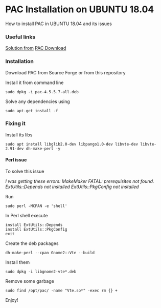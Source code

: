 # PAC Installation on UBUNTU 18.04

How to install PAC in UBUNTU 18.04 and its issues

### Useful links

[Solution from](https://sourceforge.net/p/pacmanager/bugs/293/)
[PAC Download](https://sourceforge.net/projects/pacmanager/)

### Installation 


Download PAC from Source Forge or from this repository 

Install it from command line

``` 
sudo dpkg -i pac-4.5.5.7-all.deb
```

Solve any dependencies using

```
sudo apt-get install -f
```

### Fixing it


Install its libs

```
sudo apt install libglib2.0-dev libpango1.0-dev libvte-dev libvte-2.91-dev dh-make-perl -y
```

#### Perl issue


To solve this issue 

*I was getting these errors:*
*MakeMaker FATAL: prerequisites not found.*
*ExtUtils::Depends not installed*
*ExtUtils::PkgConfig not installed*

Run 

```
sudo perl -MCPAN -e 'shell'
```

In Perl shell execute

```
install ExtUtils::Depends
install ExtUtils::PkgConfig
exit
```

Create the deb packages

```
dh-make-perl --cpan Gnome2::Vte --build
```

Install them

```
sudo dpkg -i libgnome2-vte*.deb
```

Remove some garbage

```
sudo find /opt/pac/ -name "Vte.so*" -exec rm {} +
```


Enjoy!